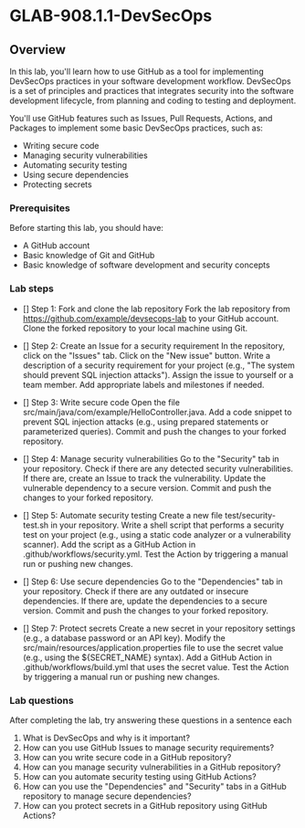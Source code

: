 # GLAB-908.1.1-DevSecOps

## Overview
In this lab, you'll learn how to use GitHub as a tool for implementing DevSecOps practices in your software development workflow. DevSecOps is a set of principles and practices that integrates security into the software development lifecycle, from planning and coding to testing and deployment.

You'll use GitHub features such as Issues, Pull Requests, Actions, and Packages to implement some basic DevSecOps practices, such as:

- Writing secure code
- Managing security vulnerabilities
- Automating security testing
- Using secure dependencies
- Protecting secrets

### Prerequisites
Before starting this lab, you should have:

- A GitHub account
- Basic knowledge of Git and GitHub
- Basic knowledge of software development and security concepts

### Lab steps

- [] Step 1: Fork and clone the lab repository
  Fork the lab repository from https://github.com/example/devsecops-lab to your GitHub account.
  Clone the forked repository to your local machine using Git.
  
- [] Step 2: Create an Issue for a security requirement
  In the repository, click on the "Issues" tab.
  Click on the "New issue" button.
  Write a description of a security requirement for your project (e.g., "The system should prevent SQL injection attacks").
  Assign the issue to yourself or a team member.
  Add appropriate labels and milestones if needed.
  
- [] Step 3: Write secure code
  Open the file src/main/java/com/example/HelloController.java.
  Add a code snippet to prevent SQL injection attacks (e.g., using prepared statements or parameterized queries).
  Commit and push the changes to your forked repository.
  
- [] Step 4: Manage security vulnerabilities
  Go to the "Security" tab in your repository.
  Check if there are any detected security vulnerabilities.
  If there are, create an Issue to track the vulnerability.
  Update the vulnerable dependency to a secure version.
  Commit and push the changes to your forked repository.
  
- [] Step 5: Automate security testing
  Create a new file test/security-test.sh in your repository.
  Write a shell script that performs a security test on your project (e.g., using a static code analyzer or a vulnerability scanner).
  Add the script as a GitHub Action in .github/workflows/security.yml.
  Test the Action by triggering a manual run or pushing new changes.
  
- [] Step 6: Use secure dependencies
  Go to the "Dependencies" tab in your repository.
  Check if there are any outdated or insecure dependencies.
  If there are, update the dependencies to a secure version.
  Commit and push the changes to your forked repository.
  
- [] Step 7: Protect secrets
  Create a new secret in your repository settings (e.g., a database password or an API key).
  Modify the src/main/resources/application.properties file to use the secret value (e.g., using the ${SECRET_NAME} syntax).
  Add a GitHub Action in .github/workflows/build.yml that uses the secret value.
  Test the Action by triggering a manual run or pushing new changes.
  
### Lab questions
After completing the lab, try answering these questions in a sentence each

1. What is DevSecOps and why is it important?
2. How can you use GitHub Issues to manage security requirements?
3. How can you write secure code in a GitHub repository?
4. How can you manage security vulnerabilities in a GitHub repository?
5. How can you automate security testing using GitHub Actions?
6. How can you use the "Dependencies" and "Security" tabs in a GitHub repository to manage secure dependencies?
7. How can you protect secrets in a GitHub repository using GitHub Actions?
